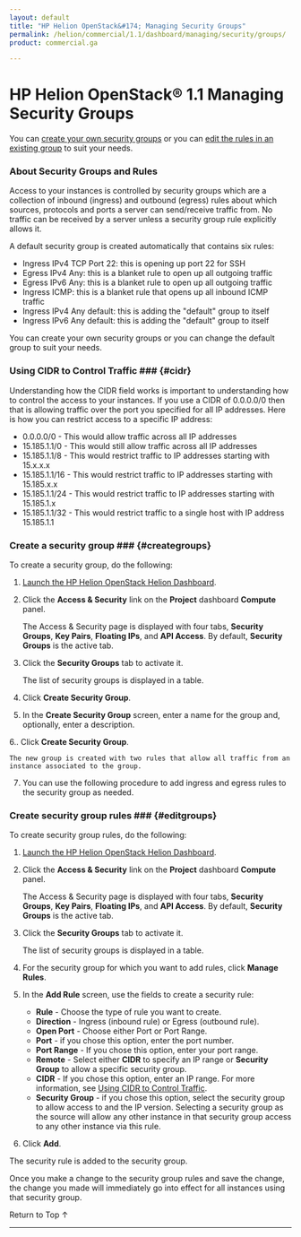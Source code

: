 ```yaml
---
layout: default
title: "HP Helion OpenStack&#174; Managing Security Groups"
permalink: /helion/commercial/1.1/dashboard/managing/security/groups/
product: commercial.ga

---
```

<!--UNDER REVISION-->

<script>

function PageRefresh {
onLoad="window.refresh"
}

PageRefresh();

</script>

<!--
<p style="font-size: small;"> <a href="/helion/commercial/1.1/ga1/install/">&#9664; PREV</a> | <a href="/helion/commercial/1.1/ga1/install-overview/">&#9650; UP</a> | <a href="/helion/commercial/1.1/ga1/">NEXT &#9654;</a> 
-->

# HP Helion OpenStack&#174; 1.1 Managing Security Groups

You can [create your own security groups](#creategroups) or you can [edit the rules in an existing group](#editgroups) to suit your needs. 

### About Security Groups and Rules ###

Access to your instances is controlled by security groups which are a collection of inbound (ingress) and outbound (egress) rules about which sources, protocols and ports a server can send/receive traffic from. No traffic can be received by a server unless a security group rule explicitly allows it. 

A default security group is created automatically that contains six rules:

* Ingress IPv4 TCP Port 22: this is opening up port 22 for SSH</li>
* Egress IPv4 Any: this is a blanket rule to open up all outgoing traffic</li>
* Egress IPv6 Any: this is a blanket rule to open up all outgoing traffic</li>
* Ingress ICMP: this is a blanket rule that opens up all inbound ICMP traffic</li>
* Ingress IPv4 Any default: this is adding the &quot;default&quot; group to itself</li>
* Ingress IPv6 Any default: this is adding the &quot;default&quot; group to itself</li>

You can create your own security groups or you can change the default group to suit your needs. 

### Using CIDR to Control Traffic ### {#cidr}

Understanding how the CIDR field works is important to understanding how to control the access to your instances. If you use a CIDR of 0.0.0.0/0 then that is allowing traffic over the port you specified for all IP addresses. Here is how you can restrict access to a specific IP address:

* 0.0.0.0/0 - This would allow traffic across all IP addresses</li>
* 15.185.1.1/0 - This would still allow traffic across all IP addresses</li>
* 15.185.1.1/8 - This would restrict traffic to IP addresses starting with 15.x.x.x</li>
* 15.185.1.1/16 - This would restrict traffic to IP addresses starting with 15.185.x.x</li>
* 15.185.1.1/24 - This would restrict traffic to IP addresses starting with 15.185.1.x</li>
* 15.185.1.1/32 - This would restrict traffic to a single host with IP address 15.185.1.1</li>

### Create a security group ### {#creategroups}

To create a security group, do the following:

1. [Launch the HP Helion OpenStack Helion Dashboard](/helion/openstack/1.1/dashboard/login/).

2. Click the **Access &amp; Security** link on the **Project** dashboard **Compute** panel.

	The Access &amp; Security page is displayed with four tabs, **Security Groups**, **Key Pairs**, **Floating IPs**, and **API Access**. By default, **Security Groups** is the active tab. 

3. Click the **Security Groups** tab to activate it.

	The list of security groups is displayed in a table.

4. Click **Create Security Group**.

5. In the **Create Security Group** screen, enter a name for the group and, optionally, enter a description.

6.. Click **Create Security Group**.

	The new group is created with two rules that allow all traffic from an instance associated to the group.

7. You can use the following procedure to add ingress and egress rules to the security group as needed.

### Create security group rules ### {#editgroups}

To create security group rules, do the following:

1. [Launch the HP Helion OpenStack Helion Dashboard](/helion/openstack/1.1/dashboard/login/).

2. Click the **Access &amp; Security** link on the **Project** dashboard **Compute** panel.

	The Access &amp; Security page is displayed with four tabs, **Security Groups**, **Key Pairs**, **Floating IPs**, and **API Access**. By default, **Security Groups** is the active tab. 

3. Click the **Security Groups** tab to activate it.

	The list of security groups is displayed in a table.

4. For the security group for which you want to add rules, click **Manage Rules**.

5. In the **Add Rule** screen, use the fields to create a security rule:

	* **Rule** - Choose the type of rule you want to create.</li>
	* **Direction** - Ingress (inbound rule) or Egress (outbound rule).</li>
	* **Open Port** - Choose either Port or Port Range.</li>
	* **Port** - if you chose this option, enter the port number.</li>
	* **Port Range** - If you chose this option, enter your port range.</li>
	* **Remote** - Select either **CIDR** to specify an IP range or **Security Group** to allow a specific security group.
	* **CIDR** - If you chose this option, enter an IP range. For more information, see <a href="#cidr">Using CIDR to Control Traffic</a>.</li>
	* **Security Group** - if you chose this option, select the security group to allow access to and the IP version.
	Selecting a security group as the source will allow any other instance in that security group access to any other instance via this rule.

6. Click **Add**.

The security rule is added to the security group.

Once you make a change to the security group rules and save the change, the change you made will immediately go into effect for all instances using that security group.

<a href="#top" style="padding:14px 0px 14px 0px; text-decoration: none;"> Return to Top &#8593; </a>


----

